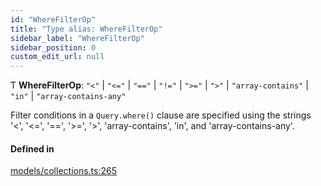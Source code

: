 ```yaml
---
id: "WhereFilterOp"
title: "Type alias: WhereFilterOp"
sidebar_label: "WhereFilterOp"
sidebar_position: 0
custom_edit_url: null
---
```


Ƭ **WhereFilterOp**: ``"<"`` \| ``"<="`` \| ``"=="`` \| ``"!="`` \| ``">="`` \| ``">"`` \| ``"array-contains"`` \| ``"in"`` \| ``"array-contains-any"``

Filter conditions in a `Query.where()` clause are specified using the
strings '<', '<=', '==', '>=', '>', 'array-contains', 'in', and 'array-contains-any'.

#### Defined in

[models/collections.ts:265](https://github.com/Camberi/firecms/blob/2d60fba/src/models/collections.ts#L265)
